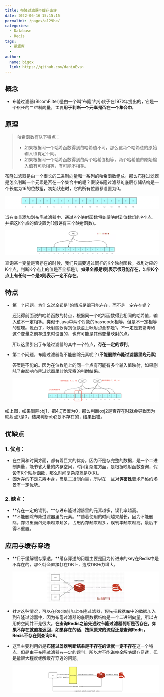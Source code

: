 ```yaml
---
title: 布隆过滤器与缓存击穿
date: 2022-06-16 15:15:15
permalink: /pages/a129be/
categories:
  - Database
  - Redis
tags:
  - 数据库
  - 
author: 
  name: bigox
  link: https://github.com/daniuEvan
---
```

## 概念

- 布隆过滤器(BloomFilter)是由一个叫“布隆”的小伙子在1970年提出的，它是一个很长的二进制向量，主要**用于判断一个元素是否在一个集合中**。

## 原理

> 哈希函数有以下特点：
>
> - 如果根据同一个哈希函数得到的哈希值不同，那么这两个哈希值的原始输入值肯定不同。
> - 如果根据同一个哈希函数得到的两个哈希值相等，两个哈希值的原始输入值有可能相等，有可能不相等。

​		布隆过滤器是由一个很长的二进制向量和一系列的哈希函数组成。那么布隆过滤器是怎么判断一个元素是否在一个集合中的呢？假设布隆过滤器的底层存储结构是一个长度为16的位数组，初始状态时，它的所有位置都设置为0。

![image-20220209112541730](https://raw.githubusercontent.com/daniuEvan/pictrues/main/Typora/image-20220209112541730.png)

​		当有变量添加到布隆过滤器中，通过K个映射函数将变量映射到位数组的K个点，并把这K个点的值设置为1(假设有三个映射函数)。

![image-20220209112621233](https://raw.githubusercontent.com/daniuEvan/pictrues/main/Typora/image-20220209112621233.png)

​		查询某个变量是否存在的时候，我们只需要通过同样的K个映射函数，找到对应的K个点，判断K个点上的值是否全都是1，**如果全都是1则表示很可能存在**，如果**K个点上有任何一个是0则表示一定不存在**。

## 特点

- 第一个问题，为什么说全都是1的情况是很可能存在，而不是一定存在呢？

  还记得前面说的哈希函数的特点，根据同一个哈希函数得到相同的哈希值，输入值不一定相等。类似于Java中两个对象的hashcode相等，但是不一定相等的道理。说白了，映射函数得到位数组上映射点全都是1，不一定是要查询的这个变量之前存进来时设置的，也有可能是其他变量映射的点。

  所以这里引出了布隆过滤器的其中一个特点，**存在一定的误判**。

- 第二个问题，布隆过滤器能不能删除元素呢？(**不能删除布隆过滤器里的元素**)

  答案是不能的。因为在位数组上的同一个点有可能有多个输入值映射，如果删除了会影响布隆过滤器里其他元素的判断结果。

  ![image-20220209112717300](https://raw.githubusercontent.com/daniuEvan/pictrues/main/Typora/image-20220209112717300.png)

​		如上图，如果删除obj1，把4,7,15置为0，那么判断obj2是否存在时就会导致因为映射点7是0，结果判断obj2是不存在的，结果出错。

## 优缺点

### **1. 优点：**

- 在空间和时间方面，都有着巨大的优势。因为不是存完整的数据，是一个二进制向量，能节省大量的内存空间，时间复杂度方面，是根据映射函数查询，假设有K个映射函数，那么时间复杂度就是O(K)。
- 因为存的不是元素本身，而是二进制向量，所以在一些对**保密性**要求严格的场景有一定优势。

### **2. 缺点：**

- **存在一定的误判。**存进布隆过滤器里的元素越多，误判率越高。
- **不能删除布隆过滤器里的元素。**随着使用的时间越来越长，因为不能删除，存进里面的元素越来越多，占用内存越来越多，误判率越来越高，最后不得不重置。

## 应用与缓存穿透

- **用于缓解缓存穿透。**缓存穿透的问题主要是因为传进来的key在Redis中是不存在的，那么就会直接打在DB上，造成DB压力增大。

  ![image-20220209112904708](https://raw.githubusercontent.com/daniuEvan/pictrues/main/Typora/image-20220209112904708.png)

- 针对这种情况，可以在Redis前加上布隆过滤器，预先把数据库中的数据加入到布隆过滤器中，因为布隆过滤器的底层数据结构是一个二进制向量，所以占用的空间并不是很大。**在查询Redis之前先通过布隆过滤器判断是否存在，如果不存在就直接返回，如果存在的话，按照原来的流程还是查询Redis，Redis不存在则查询DB**。

- 这里主要利用的是**布隆过滤器判断结果是不存在的话就一定不存在**这一个特点，但是由于布隆过滤器有一定的误判，所以并不能说完全解决缓存穿透，但是能很大程度缓解缓存穿透的问题。

  ![image-20220209112938749](https://raw.githubusercontent.com/daniuEvan/pictrues/main/Typora/image-20220209112938749.png)